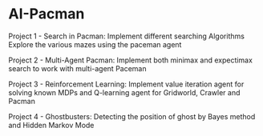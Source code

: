# AI-Pacman
Project 1 - Search in Pacman: Implement different searching Algorithms Explore the various mazes using the paceman agent

Project 2 - Multi-Agent Pacman:  Implement both minimax and expectimax search to work with multi-agent Paceman

Project 3 - Reinforcement Learning: Implement value iteration agent for solving known MDPs and Q-learning agent for Gridworld, Crawler and Pacman

Project 4 - Ghostbusters: Detecting the position of ghost by Bayes method and Hidden Markov Mode

